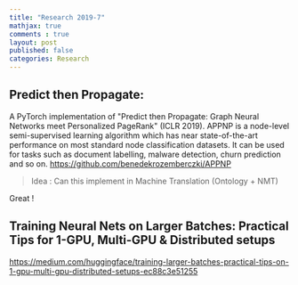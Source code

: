 ```yaml
---
title: "Research 2019-7"
mathjax: true
comments : true
layout: post
published: false
categories: Research
---
```


## Predict then Propagate:

A PyTorch implementation of "Predict then Propagate: Graph Neural Networks meet Personalized PageRank" (ICLR 2019). APPNP is a node-level semi-supervised learning algorithm which has near state-of-the-art performance on most standard node classification datasets. It can be used for tasks such as document labelling, malware detection, churn prediction and so on.
https://github.com/benedekrozemberczki/APPNP

> Idea : 
Can this implement in Machine Translation (Ontology + NMT)

Great !

## Training Neural Nets on Larger Batches: Practical Tips for 1-GPU, Multi-GPU & Distributed setups

https://medium.com/huggingface/training-larger-batches-practical-tips-on-1-gpu-multi-gpu-distributed-setups-ec88c3e51255
